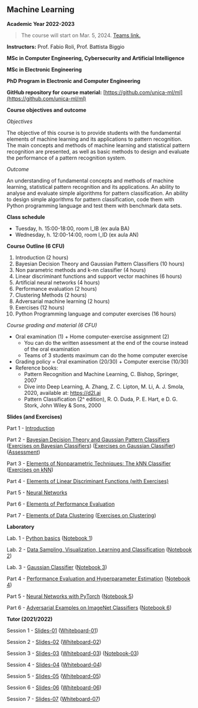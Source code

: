 ## Machine Learning 
**Academic Year 2022-2023**
> The course will start on Mar. 5, 2024. 
> [Teams link.](https://teams.microsoft.com/l/team/19%3Aa38b609d4ecd4233a83e0b2aae47a6e8%40thread.tacv2/conversations?groupId=a7fcc3e9-58c2-4d57-8fe0-1a2e7e6c7a9f&tenantId=6bfa74cc-fe34-4d57-97d3-97fd6e0edee1)

**Instructors:** Prof. Fabio Roli, Prof. Battista Biggio

**MSc in Computer Engineering, Cybersecurity and Artificial Intelligence**

**MSc in Electronic Engineering**

**PhD Program in Electronic and Computer Engineering**

**GitHub repository for course material:** [https://github.com/unica-ml/ml](https://github.com/unica-ml/ml)

**Course objectives and outcome**

_Objectives_

The objective of this course is to provide students 
with the fundamental elements of machine learning and its applications 
to pattern recognition. The main concepts and methods of machine 
learning and statistical pattern recognition are presented, 
as well as basic methods to design and evaluate the performance 
of a pattern recognition system.
 
_Outcome_

An understanding of fundamental concepts and methods of machine learning, 
statistical pattern recognition and its applications. 
An ability to analyse and evaluate simple algorithms for pattern classification. 
An ability to design simple algorithms for pattern classification, 
code them with Python programming language and test them with benchmark data sets.

**Class schedule**

- Tuesday, h. 15:00-18:00, room I_IB (ex aula BA) 
- Wednesday, h. 12:00-14:00, room I_ID (ex aula AN)

**Course Outline (6 CFU)**
1. Introduction (2 hours)
2. Bayesian Decision Theory and Gaussian Pattern Classifiers (10 hours)
3. Non parametric methods and k-nn classifier (4 hours)
4. Linear discriminant functions and support vector machines (6 hours)
5. Artificial neural networks (4 hours)
6. Performance evaluation (2 hours)
7. Clustering Methods (2 hours)
8. Adversarial machine learning (2 hours)
9. Exercises (12 hours)
10. Python Programming language and computer exercises (16 hours)
 
_Course grading and material (6 CFU)_

- Oral examination (1) + Home computer-exercise assignment (2)
    - You can do the written assessment at the end of the course instead of the oral examination
    - Teams of 3 students maximum can do the home computer exercise
- Grading policy = Oral examination (20/30) + Computer exercise (10/30) 
- Reference books:
    - Pattern Recognition and Machine Learning, C. Bishop, Springer, 2007
    - Dive into Deep Learning, A. Zhang, Z. C. Lipton, M. Li, A. J. Smola, 2020, available at: https://d2l.ai
    - Pattern Classification (2^ edition), R. O. Duda, P. E. Hart, e D. G. Stork, John Wiley & Sons, 2000

**Slides (and Exercises)**

Part 1 - [Introduction](https://github.com/unica-ml/ml/blob/master/slides/lectures/ml-part-01.pdf)

Part 2 - [Bayesian Decision Theory and Gaussian Pattern Classifiers](https://github.com/unica-ml/ml/blob/master/slides/lectures/ml-part-02.pdf) ([Exercises on Bayesian Classifiers](https://github.com/unica-ml/ml/blob/master/exercises/ml-part-02-exercises.pdf)) ([Exercises on Gaussian Classifier](https://github.com/unica-ml/ml/blob/master/exercises/ml-part-02-exercises-GC.pdf)) ([Assessment](https://github.com/unica-ml/ml/blob/master/exams/20180419-pre1.pdf))

Part 3 - [Elements of Nonparametric Techniques: The kNN Classifier](https://github.com/unica-ml/ml/blob/master/slides/lectures/ml-part-03.pdf) ([Exercises on kNN](https://github.com/unica-ml/ml/blob/master/exercises/ml-part-03-exercises.pdf))

Part 4 - [Elements of Linear Discriminant Functions (with Exercises)](https://github.com/unica-ml/ml/blob/master/slides/lectures/ml-part-04.pdf)

Part 5 - [Neural Networks](https://github.com/unica-ml/ml/blob/master/slides/lectures/ml-part-05.pdf)

Part 6 - [Elements of Performance Evaluation](https://github.com/unica-ml/ml/blob/master/slides/lectures/ml-part-06.pdf)

Part 7 - [Elements of Data Clustering](https://github.com/unica-ml/ml/blob/master/slides/lectures/ml-part-07.pdf) ([Exercises on Clustering](https://github.com/unica-ml/ml/blob/master/exercises/ml-part-07-exercises.pdf))


**Laboratory**

Lab. 1 - [Python basics](https://github.com/unica-ml/ml/blob/master/slides/lab/ml-lab-01.pdf) ([Notebook 1](https://github.com/unica-ml/ml/blob/master/notebooks/lab01.ipynb))

Lab. 2 - [Data Sampling, Visualization, Learning and Classification](https://github.com/unica-ml/ml/blob/master/slides/lab/ml-lab-02.pdf) ([Notebook 2](https://github.com/unica-ml/ml/blob/master/notebooks/lab02.ipynb))

Lab. 3 - [Gaussian Classifier](https://github.com/unica-ml/ml/blob/master/slides/lab/ml-lab-03.pdf) ([Notebook 3](https://github.com/unica-ml/ml/blob/master/notebooks/lab03.ipynb))

Part 4 - [Performance Evaluation and Hyperparameter Estimation](https://github.com/unica-ml/ml/blob/master/slides/lab/ml-lab-04.pdf) ([Notebook 4](https://github.com/unica-ml/ml/blob/master/notebooks/lab04.ipynb))

Part 5 - [Neural Networks with PyTorch](https://github.com/unica-ml/ml/blob/master/slides/lab/ml-lab-05.pdf) ([Notebook 5](https://github.com/unica-ml/ml/blob/master/notebooks/lab05.ipynb))

Part 6 - [Adversarial Examples on ImageNet Classifiers](https://github.com/unica-ml/ml/blob/master/slides/lab/ml-lab-06.pdf) ([Notebook 6](https://github.com/unica-ml/ml/blob/master/notebooks/lab06.ipynb))


**Tutor (2021/2022)**

Session 1 - [Slides-01](https://github.com/unica-ml/ml/blob/master/tutor/ML-tutor-01.pdf) ([Whiteboard-01](https://github.com/unica-ml/ml/blob/master/tutor/ML-tutor-01-whiteboard.pdf))

Session 2 - [Slides-02](https://github.com/unica-ml/ml/blob/master/tutor/ML-tutor-02.pdf) ([Whiteboard-02](https://github.com/unica-ml/ml/blob/master/tutor/ML-tutor-02-whiteboard.pdf))

Session 3 - [Slides-03](https://github.com/unica-ml/ml/blob/master/tutor/ML-tutor-03.pdf) ([Whiteboard-03](https://github.com/unica-ml/ml/blob/master/tutor/ML-tutor-03-whiteboard.pdf)) ([Notebook-03](https://github.com/unica-ml/ml/blob/master/tutor/ML-tutor-03-python.ipynb))

Session 4 - [Slides-04](https://github.com/unica-ml/ml/blob/master/tutor/ML-tutor-04.pdf) ([Whiteboard-04](https://github.com/unica-ml/ml/blob/master/tutor/ML-tutor-04-whiteboard.pdf))

Session 5 - [Slides-05](https://github.com/unica-ml/ml/blob/master/tutor/ML-tutor-05.pdf) ([Whiteboard-05](https://github.com/unica-ml/ml/blob/master/tutor/ML-tutor-05-whiteboard.pdf))

Session 6 - [Slides-06](https://github.com/unica-ml/ml/blob/master/tutor/ML-tutor-06.pdf) ([Whiteboard-06](https://github.com/unica-ml/ml/blob/master/tutor/ML-tutor-06-whiteboard.pdf))

Session 7 - [Slides-07](https://github.com/unica-ml/ml/blob/master/tutor/ML-tutor-07.pdf) ([Whiteboard-07](https://github.com/unica-ml/ml/blob/master/tutor/ML-tutor-07-whiteboard.pdf))

